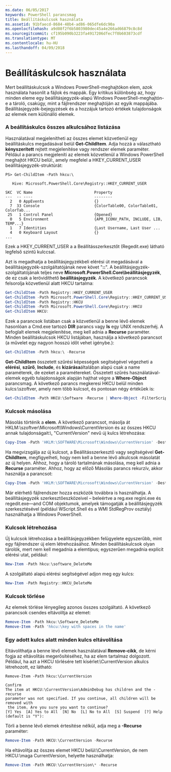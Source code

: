```yaml
---
ms.date: 06/05/2017
keywords: PowerShell parancsmag
title: Beállításkulcsok használata
ms.assetid: 91bfaecd-8684-48b4-ad86-065dfe6dc90a
ms.openlocfilehash: a9d08f2f6b5803980dec45a4e266ad66879c8c8d
ms.sourcegitcommit: cf195b090b3223fa4917206dfec7f0b603873cdf
ms.translationtype: MT
ms.contentlocale: hu-HU
ms.lasthandoff: 04/09/2018
---
```

# <a name="working-with-registry-keys"></a>Beállításkulcsok használata

Mert beállításkulcsok a Windows PowerShell-meghajtókon elem, azok használata hasonlít a fájlok és mappák. Egy kritikus különbség az, hogy minden eleme egy beállításjegyzék-alapú Windows PowerShell-meghajtón-e a tároló, csakúgy, mint a fájlrendszer meghajtóján az egyik mappájába. Beállításjegyzék-bejegyzések és a hozzájuk tartozó értékek tulajdonságok az elemek nem különálló elemek.

### <a name="listing-all-subkeys-of-a-registry-key"></a>A beállításkulcs összes alkulcsához listázása

Használatával megjelenítheti az összes elemet közvetlenül egy beállításkulcs megadásával belül **Get-ChildItem**. Adja hozzá a választható **kényszerített** rejtett megjelenítése vagy rendszer elemek paraméter. Például a parancs megjeleníti az elemek közvetlenül a Windows PowerShell meghajtót HKCU belül:, amely megfelel a HKEY_CURRENT_USER beállításjegyzék-struktúrát:

```
PS> Get-ChildItem -Path hkcu:\

   Hive: Microsoft.PowerShell.Core\Registry::HKEY_CURRENT_USER

SKC  VC Name                           Property
---  -- ----                           --------
  2   0 AppEvents                      {}
  7  33 Console                        {ColorTable00, ColorTable01, ColorTab...
 25   1 Control Panel                  {Opened}
  0   5 Environment                    {APR_ICONV_PATH, INCLUDE, LIB, TEMP...}
  1   7 Identities                     {Last Username, Last User ...
  4   0 Keyboard Layout                {}
...
```

Ezek a HKEY_CURRENT_USER a a Beállításszerkesztőt (Regedit.exe) látható legfelső szintű kulccsal.

Azt is megadhatja a beállításjegyzékbeli elérési út megadásával a beállításjegyzék-szolgáltatójának neve követ "**::**". A beállításjegyzék-szolgáltatójának teljes neve **Microsoft.PowerShell.Core\\beállításjegyzék**, de ez csak a lerövidíthető **beállításjegyzék**. A következő parancsok felsorolja közvetlenül alatt HKCU tartalma:

```powershell
Get-ChildItem -Path Registry::HKEY_CURRENT_USER
Get-ChildItem -Path Microsoft.PowerShell.Core\Registry::HKEY_CURRENT_USER
Get-ChildItem -Path Registry::HKCU
Get-ChildItem -Path Microsoft.PowerShell.Core\Registry::HKCU
Get-ChildItem HKCU:
```

Ezek a parancsok listában csak a közvetlenül a benne lévő elemek hasonlóan a Cmd.exe tartozó **DIR** parancs vagy **ls** egy UNIX rendszerhéj. A befoglalt elemek megjelenítése, meg kell adnia a **Recurse** paraméter. Minden beállításkulcsok HKCU listájában, használja a következő parancsot (a művelet egy nagyon hosszú időt vehet igénybe.):

```powershell
Get-ChildItem -Path hkcu:\ -Recurse
```

**Get-ChildItem** összetett szűrési képességek segítségével végezheti a **elérési**, **szűrő**, **Include**, és **kizárása**általában alapú csak a name paraméterek, de ezeket a paramétereket. Összetett szűrés használatával-elemek egyéb tulajdonságok alapján hajthat végre a **Where-Object** parancsmag. A következő parancs megkeresi HKCU belül minden kulcs:\\szoftver, amely nem több kulcsot, és pontosan négy értékűek is:

```powershell
Get-ChildItem -Path HKCU:\Software -Recurse | Where-Object -FilterScript {($_.SubKeyCount -le 1) -and ($_.ValueCount -eq 4) }
```

### <a name="copying-keys"></a>Kulcsok másolása

Másolás történik a **elem**. A következő parancsot, másolja át HKLM:\\szoftver\\Microsoft\\Windows\\CurrentVersion és az összes HKCU annak tulajdonságait:\\, "CurrentVersion" nevű új kulcs létrehozása:

```powershell
Copy-Item -Path 'HKLM:\SOFTWARE\Microsoft\Windows\CurrentVersion' -Destination hkcu:
```

Ha megvizsgálja az új kulcsot, a Beállításszerkesztő vagy segítségével **Get-ChildItem**, megfigyelheti, hogy nem kell a benne lévő alkulcsok másolatát az új helyen. Ahhoz, hogy a tároló tartalmának másolása, meg kell adnia a **Recurse** paraméter. Ahhoz, hogy az előző Másolás parancs rekurzív, akkor használja a parancsot:

```powershell
Copy-Item -Path 'HKLM:\SOFTWARE\Microsoft\Windows\CurrentVersion' -Destination hkcu: -Recurse
```

Már elérhető fájlrendszer hozza eszközök továbbra is használhatja. A beállításjegyzék szerkesztőeszközeivel – beleértve a reg.exe regini.exe és regedit.exe—and COM objektumok, amelyek támogatják a beállításjegyzék szerkesztésével (például WScript.Shell és a WMI StdRegProv osztály) használhatja a Windows PowerShell.

### <a name="creating-keys"></a>Kulcsok létrehozása

Új kulcsok létrehozása a beállításjegyzékben felügyelete egyszerűbb, mint egy fájlrendszer új elem létrehozásához. Minden beállításkulcsok olyan tárolók, mert nem kell megadnia a elemtípus; egyszerűen megadnia explicit elérési utat, például:

```powershell
New-Item -Path hkcu:\software_DeleteMe
```

A szolgáltató alapú elérési segítségével adjon meg egy kulcs:

```powershell
New-Item -Path Registry::HKCU_DeleteMe
```

### <a name="deleting-keys"></a>Kulcsok törlése

Az elemek törlése lényegileg azonos összes szolgáltató. A következő parancsok csendes eltávolítja az elemet:

```powershell
Remove-Item -Path hkcu:\Software_DeleteMe
Remove-Item -Path 'hkcu:\key with spaces in the name'
```

### <a name="removing-all-keys-under-a-specific-key"></a>Egy adott kulcs alatt minden kulcs eltávolítása

Eltávolíthatja a benne lévő elemek használatával **Remove-cikk**, de kérni fogja az eltávolítás megerősítéséhez, ha az elem tartalmaz dolgozott. Például, ha azt a HKCU törlésére tett kísérlet:\\CurrentVersion alkulcs létrehozott, ez látható:

```
Remove-Item -Path hkcu:\CurrentVersion

Confirm
The item at HKCU:\CurrentVersion\AdminDebug has children and the -recurse
parameter was not specified. If you continue, all children will be removed with
 the item. Are you sure you want to continue?
[Y] Yes  [A] Yes to All  [N] No  [L] No to All  [S] Suspend  [?] Help
(default is "Y"):
```

Törli a benne lévő elemek értesítése nélkül, adja meg a **-Recurse** paraméter:

```powershell
Remove-Item -Path HKCU:\CurrentVersion -Recurse
```

Ha eltávolítja az összes elemet HKCU belül:\\CurrentVersion, de nem HKCU:\\maga CurrentVersion, helyette használhatja:

```powershell
Remove-Item -Path HKCU:\CurrentVersion\* -Recurse
```